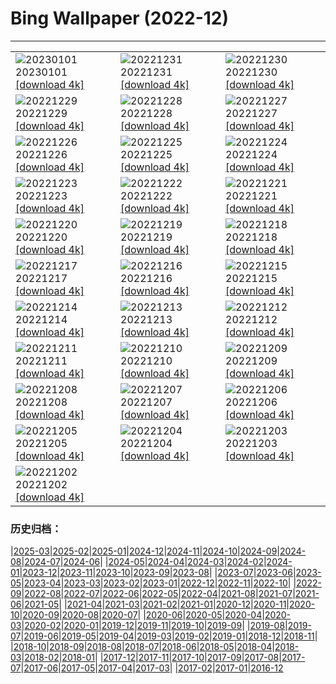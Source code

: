 # Bing Wallpaper (2022-12)
**************

<table><tr><td><img class="wallpaper" src="https://www.bing.com/th?id=OHR.NorwayNYD_ZH-CN7856439066_1920x1080.jpg" alt="20230101"> 20230101 <a class="wallpaper_link" href="https://www.bing.com/th?id=OHR.NorwayNYD_ZH-CN7856439066_UHD.jpg">[download 4k]</a></td><td><img class="wallpaper" src="https://www.bing.com/th?id=OHR.TheNationaDay_ZH-CN7631842209_1920x1080.jpg" alt="20221231"> 20221231 <a class="wallpaper_link" href="https://www.bing.com/th?id=OHR.TheNationaDay_ZH-CN7631842209_UHD.jpg">[download 4k]</a></td><td><img class="wallpaper" src="https://www.bing.com/th?id=OHR.ChalkRock_ZH-CN2893565655_1920x1080.jpg" alt="20221230"> 20221230 <a class="wallpaper_link" href="https://www.bing.com/th?id=OHR.ChalkRock_ZH-CN2893565655_UHD.jpg">[download 4k]</a></td></tr><tr><td><img class="wallpaper" src="https://www.bing.com/th?id=OHR.StorrRocks_ZH-CN4956679462_1920x1080.jpg" alt="20221229"> 20221229 <a class="wallpaper_link" href="https://www.bing.com/th?id=OHR.StorrRocks_ZH-CN4956679462_UHD.jpg">[download 4k]</a></td><td><img class="wallpaper" src="https://www.bing.com/th?id=OHR.ChiesaBianca_ZH-CN4208333975_1920x1080.jpg" alt="20221228"> 20221228 <a class="wallpaper_link" href="https://www.bing.com/th?id=OHR.ChiesaBianca_ZH-CN4208333975_UHD.jpg">[download 4k]</a></td><td><img class="wallpaper" src="https://www.bing.com/th?id=OHR.BlueLagoon_ZH-CN3874240119_1920x1080.jpg" alt="20221227"> 20221227 <a class="wallpaper_link" href="https://www.bing.com/th?id=OHR.BlueLagoon_ZH-CN3874240119_UHD.jpg">[download 4k]</a></td></tr><tr><td><img class="wallpaper" src="https://www.bing.com/th?id=OHR.BeverleyWestwood_ZH-CN3729041588_1920x1080.jpg" alt="20221226"> 20221226 <a class="wallpaper_link" href="https://www.bing.com/th?id=OHR.BeverleyWestwood_ZH-CN3729041588_UHD.jpg">[download 4k]</a></td><td><img class="wallpaper" src="https://www.bing.com/th?id=OHR.WhistlerVillage_ZH-CN3451305723_1920x1080.jpg" alt="20221225"> 20221225 <a class="wallpaper_link" href="https://www.bing.com/th?id=OHR.WhistlerVillage_ZH-CN3451305723_UHD.jpg">[download 4k]</a></td><td><img class="wallpaper" src="https://www.bing.com/th?id=OHR.RoeTrentinoSnow_ZH-CN3122890500_1920x1080.jpg" alt="20221224"> 20221224 <a class="wallpaper_link" href="https://www.bing.com/th?id=OHR.RoeTrentinoSnow_ZH-CN3122890500_UHD.jpg">[download 4k]</a></td></tr><tr><td><img class="wallpaper" src="https://www.bing.com/th?id=OHR.GentooGrievances_ZH-CN2875292726_1920x1080.jpg" alt="20221223"> 20221223 <a class="wallpaper_link" href="https://www.bing.com/th?id=OHR.GentooGrievances_ZH-CN2875292726_UHD.jpg">[download 4k]</a></td><td><img class="wallpaper" src="https://www.bing.com/th?id=OHR.AnnecyXmas_ZH-CN2540694929_1920x1080.jpg" alt="20221222"> 20221222 <a class="wallpaper_link" href="https://www.bing.com/th?id=OHR.AnnecyXmas_ZH-CN2540694929_UHD.jpg">[download 4k]</a></td><td><img class="wallpaper" src="https://www.bing.com/th?id=OHR.SolarHalo_ZH-CN2320274967_1920x1080.jpg" alt="20221221"> 20221221 <a class="wallpaper_link" href="https://www.bing.com/th?id=OHR.SolarHalo_ZH-CN2320274967_UHD.jpg">[download 4k]</a></td></tr><tr><td><img class="wallpaper" src="https://www.bing.com/th?id=OHR.PalaceBelvedere_ZH-CN1818163173_1920x1080.jpg" alt="20221220"> 20221220 <a class="wallpaper_link" href="https://www.bing.com/th?id=OHR.PalaceBelvedere_ZH-CN1818163173_UHD.jpg">[download 4k]</a></td><td><img class="wallpaper" src="https://www.bing.com/th?id=OHR.WinterberryBush_ZH-CN1414026440_1920x1080.jpg" alt="20221219"> 20221219 <a class="wallpaper_link" href="https://www.bing.com/th?id=OHR.WinterberryBush_ZH-CN1414026440_UHD.jpg">[download 4k]</a></td><td><img class="wallpaper" src="https://www.bing.com/th?id=OHR.SouthBeach_ZH-CN0989287734_1920x1080.jpg" alt="20221218"> 20221218 <a class="wallpaper_link" href="https://www.bing.com/th?id=OHR.SouthBeach_ZH-CN0989287734_UHD.jpg">[download 4k]</a></td></tr><tr><td><img class="wallpaper" src="https://www.bing.com/th?id=OHR.GlacierGoats_ZH-CN0764810245_1920x1080.jpg" alt="20221217"> 20221217 <a class="wallpaper_link" href="https://www.bing.com/th?id=OHR.GlacierGoats_ZH-CN0764810245_UHD.jpg">[download 4k]</a></td><td><img class="wallpaper" src="https://www.bing.com/th?id=OHR.DudhsagarFallsGoa_ZH-CN0466471017_1920x1080.jpg" alt="20221216"> 20221216 <a class="wallpaper_link" href="https://www.bing.com/th?id=OHR.DudhsagarFallsGoa_ZH-CN0466471017_UHD.jpg">[download 4k]</a></td><td><img class="wallpaper" src="https://www.bing.com/th?id=OHR.Borovets_ZH-CN5914681811_1920x1080.jpg" alt="20221215"> 20221215 <a class="wallpaper_link" href="https://www.bing.com/th?id=OHR.Borovets_ZH-CN5914681811_UHD.jpg">[download 4k]</a></td></tr><tr><td><img class="wallpaper" src="https://www.bing.com/th?id=OHR.GranParadiso100th_ZH-CN5744961532_1920x1080.jpg" alt="20221214"> 20221214 <a class="wallpaper_link" href="https://www.bing.com/th?id=OHR.GranParadiso100th_ZH-CN5744961532_UHD.jpg">[download 4k]</a></td><td><img class="wallpaper" src="https://www.bing.com/th?id=OHR.InstagramHallstatt_ZH-CN5309282641_1920x1080.jpg" alt="20221213"> 20221213 <a class="wallpaper_link" href="https://www.bing.com/th?id=OHR.InstagramHallstatt_ZH-CN5309282641_UHD.jpg">[download 4k]</a></td><td><img class="wallpaper" src="https://www.bing.com/th?id=OHR.PoinsettiaDay_ZH-CN5115071992_1920x1080.jpg" alt="20221212"> 20221212 <a class="wallpaper_link" href="https://www.bing.com/th?id=OHR.PoinsettiaDay_ZH-CN5115071992_UHD.jpg">[download 4k]</a></td></tr><tr><td><img class="wallpaper" src="https://www.bing.com/th?id=OHR.BuchsteinRossstein_ZH-CN4924477552_1920x1080.jpg" alt="20221211"> 20221211 <a class="wallpaper_link" href="https://www.bing.com/th?id=OHR.BuchsteinRossstein_ZH-CN4924477552_UHD.jpg">[download 4k]</a></td><td><img class="wallpaper" src="https://www.bing.com/th?id=OHR.SaltDesert_ZH-CN4728398785_1920x1080.jpg" alt="20221210"> 20221210 <a class="wallpaper_link" href="https://www.bing.com/th?id=OHR.SaltDesert_ZH-CN4728398785_UHD.jpg">[download 4k]</a></td><td><img class="wallpaper" src="https://www.bing.com/th?id=OHR.NorwayMuskox_ZH-CN6137934745_1920x1080.jpg" alt="20221209"> 20221209 <a class="wallpaper_link" href="https://www.bing.com/th?id=OHR.NorwayMuskox_ZH-CN6137934745_UHD.jpg">[download 4k]</a></td></tr><tr><td><img class="wallpaper" src="https://www.bing.com/th?id=OHR.WistmansWood_ZH-CN4453301808_1920x1080.jpg" alt="20221208"> 20221208 <a class="wallpaper_link" href="https://www.bing.com/th?id=OHR.WistmansWood_ZH-CN4453301808_UHD.jpg">[download 4k]</a></td><td><img class="wallpaper" src="https://www.bing.com/th?id=OHR.TangleCreekFalls_ZH-CN4281148652_1920x1080.jpg" alt="20221207"> 20221207 <a class="wallpaper_link" href="https://www.bing.com/th?id=OHR.TangleCreekFalls_ZH-CN4281148652_UHD.jpg">[download 4k]</a></td><td><img class="wallpaper" src="https://www.bing.com/th?id=OHR.GreatEgret_ZH-CN4088261519_1920x1080.jpg" alt="20221206"> 20221206 <a class="wallpaper_link" href="https://www.bing.com/th?id=OHR.GreatEgret_ZH-CN4088261519_UHD.jpg">[download 4k]</a></td></tr><tr><td><img class="wallpaper" src="https://www.bing.com/th?id=OHR.BambooTreesIndia_ZH-CN3943852151_1920x1080.jpg" alt="20221205"> 20221205 <a class="wallpaper_link" href="https://www.bing.com/th?id=OHR.BambooTreesIndia_ZH-CN3943852151_UHD.jpg">[download 4k]</a></td><td><img class="wallpaper" src="https://www.bing.com/th?id=OHR.KilimanjaroElephants_ZH-CN3779609103_1920x1080.jpg" alt="20221204"> 20221204 <a class="wallpaper_link" href="https://www.bing.com/th?id=OHR.KilimanjaroElephants_ZH-CN3779609103_UHD.jpg">[download 4k]</a></td><td><img class="wallpaper" src="https://www.bing.com/th?id=OHR.MiamiDT_ZH-CN3528760113_1920x1080.jpg" alt="20221203"> 20221203 <a class="wallpaper_link" href="https://www.bing.com/th?id=OHR.MiamiDT_ZH-CN3528760113_UHD.jpg">[download 4k]</a></td></tr><tr><td><img class="wallpaper" src="https://www.bing.com/th?id=OHR.BraidedRiverDelta_ZH-CN3352462511_1920x1080.jpg" alt="20221202"> 20221202 <a class="wallpaper_link" href="https://www.bing.com/th?id=OHR.BraidedRiverDelta_ZH-CN3352462511_UHD.jpg">[download 4k]</a></td><td></td><td></td></tr></table>

### 历史归档：

|[2025-03](/../2025-03/2025-03.md)|[2025-02](/../2025-02/2025-02.md)|[2025-01](/../2025-01/2025-01.md)|[2024-12](/../2024-12/2024-12.md)|[2024-11](/../2024-11/2024-11.md)|[2024-10](/../2024-10/2024-10.md)|[2024-09](/../2024-09/2024-09.md)|[2024-08](/../2024-08/2024-08.md)|[2024-07](/../2024-07/2024-07.md)|[2024-06](/../2024-06/2024-06.md)|
|[2024-05](/../2024-05/2024-05.md)|[2024-04](/../2024-04/2024-04.md)|[2024-03](/../2024-03/2024-03.md)|[2024-02](/../2024-02/2024-02.md)|[2024-01](/../2024-01/2024-01.md)|[2023-12](/../2023-12/2023-12.md)|[2023-11](/../2023-11/2023-11.md)|[2023-10](/../2023-10/2023-10.md)|[2023-09](/../2023-09/2023-09.md)|[2023-08](/../2023-08/2023-08.md)|
|[2023-07](/../2023-07/2023-07.md)|[2023-06](/../2023-06/2023-06.md)|[2023-05](/../2023-05/2023-05.md)|[2023-04](/../2023-04/2023-04.md)|[2023-03](/../2023-03/2023-03.md)|[2023-02](/../2023-02/2023-02.md)|[2023-01](/../2023-01/2023-01.md)|[2022-12](/2022-12.md)|[2022-11](/../2022-11/2022-11.md)|[2022-10](/../2022-10/2022-10.md)|
|[2022-09](/../2022-09/2022-09.md)|[2022-08](/../2022-08/2022-08.md)|[2022-07](/../2022-07/2022-07.md)|[2022-06](/../2022-06/2022-06.md)|[2022-05](/../2022-05/2022-05.md)|[2022-04](/../2022-04/2022-04.md)|[2021-08](/../2021-08/2021-08.md)|[2021-07](/../2021-07/2021-07.md)|[2021-06](/../2021-06/2021-06.md)|[2021-05](/../2021-05/2021-05.md)|
|[2021-04](/../2021-04/2021-04.md)|[2021-03](/../2021-03/2021-03.md)|[2021-02](/../2021-02/2021-02.md)|[2021-01](/../2021-01/2021-01.md)|[2020-12](/../2020-12/2020-12.md)|[2020-11](/../2020-11/2020-11.md)|[2020-10](/../2020-10/2020-10.md)|[2020-09](/../2020-09/2020-09.md)|[2020-08](/../2020-08/2020-08.md)|[2020-07](/../2020-07/2020-07.md)|
|[2020-06](/../2020-06/2020-06.md)|[2020-05](/../2020-05/2020-05.md)|[2020-04](/../2020-04/2020-04.md)|[2020-03](/../2020-03/2020-03.md)|[2020-02](/../2020-02/2020-02.md)|[2020-01](/../2020-01/2020-01.md)|[2019-12](/../2019-12/2019-12.md)|[2019-11](/../2019-11/2019-11.md)|[2019-10](/../2019-10/2019-10.md)|[2019-09](/../2019-09/2019-09.md)|
|[2019-08](/../2019-08/2019-08.md)|[2019-07](/../2019-07/2019-07.md)|[2019-06](/../2019-06/2019-06.md)|[2019-05](/../2019-05/2019-05.md)|[2019-04](/../2019-04/2019-04.md)|[2019-03](/../2019-03/2019-03.md)|[2019-02](/../2019-02/2019-02.md)|[2019-01](/../2019-01/2019-01.md)|[2018-12](/../2018-12/2018-12.md)|[2018-11](/../2018-11/2018-11.md)|
|[2018-10](/../2018-10/2018-10.md)|[2018-09](/../2018-09/2018-09.md)|[2018-08](/../2018-08/2018-08.md)|[2018-07](/../2018-07/2018-07.md)|[2018-06](/../2018-06/2018-06.md)|[2018-05](/../2018-05/2018-05.md)|[2018-04](/../2018-04/2018-04.md)|[2018-03](/../2018-03/2018-03.md)|[2018-02](/../2018-02/2018-02.md)|[2018-01](/../2018-01/2018-01.md)|
|[2017-12](/../2017-12/2017-12.md)|[2017-11](/../2017-11/2017-11.md)|[2017-10](/../2017-10/2017-10.md)|[2017-09](/../2017-09/2017-09.md)|[2017-08](/../2017-08/2017-08.md)|[2017-07](/../2017-07/2017-07.md)|[2017-06](/../2017-06/2017-06.md)|[2017-05](/../2017-05/2017-05.md)|[2017-04](/../2017-04/2017-04.md)|[2017-03](/../2017-03/2017-03.md)|
|[2017-02](/../2017-02/2017-02.md)|[2017-01](/../2017-01/2017-01.md)|[2016-12](/../2016-12/2016-12.md)